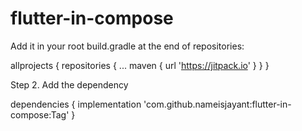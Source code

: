 # flutter-in-compose

Add it in your root build.gradle at the end of repositories:

allprojects {
		repositories {
			...
			maven { url 'https://jitpack.io' }
		}
	}
  
  Step 2. Add the dependency

dependencies {
	        implementation 'com.github.nameisjayant:flutter-in-compose:Tag'
	}
